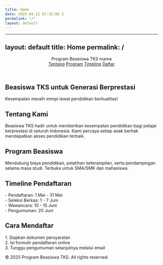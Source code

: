 ```yaml
---
title: Home
date: 2025-04-11 07:32:00 Z
permalink: "/"
layout: default
---
```


---
layout: default
title: Home
permalink: /
---

<link rel="stylesheet" href="{{ '/uploads/style.css' | relative_url }}">

<header>
  <div class="logo">Program Beasiswa TKS mama</div>
  <nav>
    <a href="#about">Tentang</a>
    <a href="#program">Program</a>
    <a href="#timeline">Timeline</a>
    <a href="#register">Daftar</a>
  </nav>
</header>

<section class="hero">
  <h1>Beasiswa TKS untuk Generasi Berprestasi</h1>
  <p>Kesempatan meraih mimpi lewat pendidikan berkualitas!</p>
</section>

<section id="about">
  <h2 class="section-title">Tentang Kami</h2>
  <p class="section-content">Beasiswa TKS hadir untuk memberikan kesempatan pendidikan bagi pelajar berprestasi di seluruh Indonesia. Kami percaya setiap anak berhak mendapatkan akses pendidikan terbaik.</p>
</section>

<section id="program">
  <h2 class="section-title">Program Beasiswa</h2>
  <p class="section-content">Mendukung biaya pendidikan, pelatihan keterampilan, serta pendampingan selama masa studi. Terbuka untuk SMA/SMK dan mahasiswa.</p>
</section>

<section id="timeline">
  <h2 class="section-title">Timeline Pendaftaran</h2>
  <p class="section-content">- Pendaftaran: 1 Mei - 31 Mei<br>- Seleksi Berkas: 1 - 7 Juni<br>- Wawancara: 10 - 15 Juni<br>- Pengumuman: 20 Juni</p>
</section>

<section id="register">
  <h2 class="section-title">Cara Mendaftar</h2>
  <p class="section-content">1. Siapkan dokumen persyaratan<br>2. Isi formulir pendaftaran online<br>3. Tunggu pengumuman selanjutnya melalui email</p>
</section>

<footer>
  &copy; 2025 Program Beasiswa TKS. All rights reserved.
</footer>
